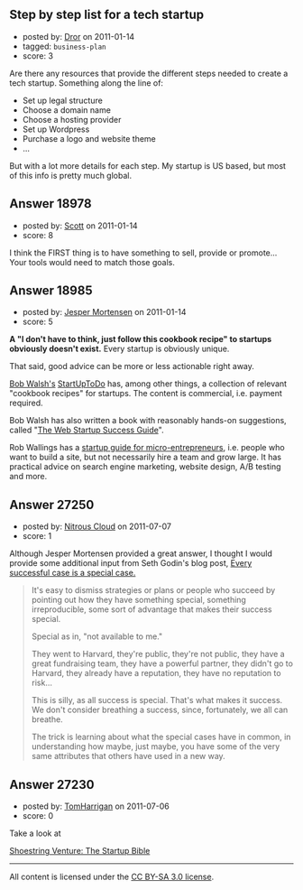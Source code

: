 ## Step by step list for a tech startup

- posted by: [Dror](https://stackexchange.com/users/-1/1057-dror) on 2011-01-14
- tagged: `business-plan`
- score: 3

Are there any resources that provide the different steps needed to create a tech startup. Something along the line of:

* Set up legal structure 
* Choose a domain name
* Choose a hosting provider
* Set up Wordpress
* Purchase a logo and website theme
* ...

But with a lot more details for each step. 
My startup is US based, but most of this info is pretty much global.


## Answer 18978

- posted by: [Scott](https://stackexchange.com/users/-1/6594-scott) on 2011-01-14
- score: 8

I think the FIRST thing is to have something to sell, provide or promote... Your tools would need to match those goals.


## Answer 18985

- posted by: [Jesper Mortensen](https://stackexchange.com/users/-1/1261-jesper-mortensen) on 2011-01-14
- score: 5

<p><strong>A "I don't have to think, just follow this cookbook recipe" to startups obviously doesn't exist.</strong> Every startup is obviously unique.</p>

<p>That said, good advice can be more or less actionable right away.</p>

<p><a href="http://answers.onstartups.com/users/346/bob-walsh">Bob Walsh's</a> <a href="http://startuptodo.com/session/new">StartUpToDo</a> has, among other things, a collection of relevant "cookbook recipes" for startups. The content is commercial, i.e. payment required.</p>

<p>Bob Walsh has also written a book with reasonably hands-on suggestions, called "<a href="http://rads.stackoverflow.com/amzn/click/1430219858">The Web Startup Success Guide</a>".</p>

<p>Rob Wallings has a <a href="http://www.startupbook.net/">startup guide for micro-entrepreneurs</a>, i.e. people who want to build a site, but not necessarily hire a team and grow large. It has practical advice on search engine marketing, website design, A/B testing and more.</p>



## Answer 27250

- posted by: [Nitrous Cloud](https://stackexchange.com/users/-1/11720-nitrous-cloud) on 2011-07-07
- score: 1

<p>Although Jesper Mortensen provided a great answer, I thought I would provide some additional input from Seth Godin's blog post, <a href="http://sethgodin.typepad.com/seths_blog/2011/07/every-successful-case-is-a-special-case.html" rel="nofollow">Every successful case is a special case.</a> </p>

<blockquote>
  <p>It's easy to dismiss strategies or
  plans or people who succeed by
  pointing out how they have something
  special, something irreproducible,
  some sort of advantage that makes
  their success special.</p>
  
  <p>Special as in, "not available to me."</p>
  
  <p>They went to Harvard, they're public,
  they're not public, they have a great
  fundraising team, they have a powerful
  partner, they didn't go to Harvard,
  they already have a reputation, they
  have no reputation to risk...</p>
  
  <p>This is silly, as all success is
  special. That's what makes it success.
  We don't consider breathing a success,
  since, fortunately, we all can
  breathe.</p>
  
  <p>The trick is learning about what the
  special cases have in common, in
  understanding how maybe, just maybe,
  you have some of the very same
  attributes that others have used in a
  new way.</p>
</blockquote>



## Answer 27230

- posted by: [TomHarrigan](https://stackexchange.com/users/-1/11595-tomharrigan) on 2011-07-06
- score: 0

<p>Take a look at </p>

<p><a href="http://rads.stackoverflow.com/amzn/click/0595506518" rel="nofollow">Shoestring Venture: The Startup Bible</a></p>




---

All content is licensed under the [CC BY-SA 3.0 license](https://creativecommons.org/licenses/by-sa/3.0/).
